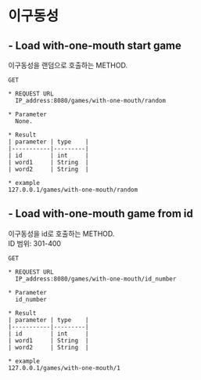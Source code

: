 
# 이구동성
## - Load with-one-mouth start game
이구동성을 랜덤으로 호출하는 METHOD.

    GET 
    
    * REQUEST URL
      IP_address:8080/games/with-one-mouth/random    

    * Parameter
      None.

    * Result
    | parameter | type    |
    |-----------|---------|
    | id        | int     |
    | word1     | String  |
    | word2     | String  |

    * example
    127.0.0.1/games/with-one-mouth/random

## - Load with-one-mouth game from id
이구동성을 id로 호출하는 METHOD. </br>
ID 범위: 301-400

    GET 
    
    * REQUEST URL
      IP_address:8080/games/with-one-mouth/id_number

    * Parameter
      id_number

    * Result
    | parameter | type    |
    |-----------|---------|
    | id        | int     |
    | word1     | String  |
    | word2     | String  |

    * example
    127.0.0.1/games/with-one-mouth/1